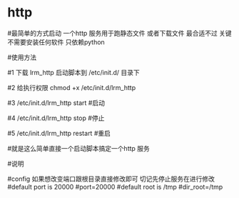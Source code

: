 # http
#最简单的方式启动 一个http 服务用于跑静态文件 或者下载文件 最合适不过 关键不需要安装任何软件 只依赖python

#使用方法 

#1  下载 lrm_http 启动脚本到 /etc/init.d/  目录下 

#2  给执行权限 chmod +x  /etc/init.d/lrm_http

#3  /etc/init.d/lrm_http start  #启动

#4  /etc/init.d/lrm_http  stop  #停止

#5  /etc/init.d/lrm_http  restart #重启

#就是这么简单直接一个启动脚本搞定一个http 服务


#说明

#config  如果想改变端口跟根目录直接修改即可 切记先停止服务在进行修改
#default port is 20000 
#port=20000
#default  root is /tmp
#dir_root=/tmp
